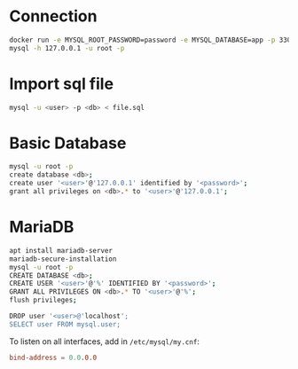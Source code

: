 # Connection

```bash
docker run -e MYSQL_ROOT_PASSWORD=password -e MYSQL_DATABASE=app -p 3306:3306 mysql:latest
mysql -h 127.0.0.1 -u root -p
```
# Import sql file
```bash
mysql -u <user> -p <db> < file.sql
```

#  Basic Database
```bash
mysql -u root -p
create database <db>;
create user '<user>'@'127.0.0.1' identified by '<password>';
grant all privileges on <db>.* to '<user>'@'127.0.0.1';
```

# MariaDB

```bash
apt install mariadb-server
mariadb-secure-installation
mysql -u root -p
CREATE DATABASE <db>;
CREATE USER '<user>'@'%' IDENTIFIED BY '<password>';
GRANT ALL PRIVILEGES ON <db>.* TO '<user>'@'%';
flush privileges;

DROP user '<user>@'localhost';
SELECT user FROM mysql.user;

```

To listen on all interfaces, add in `/etc/mysql/my.cnf`:
```toml
bind-address = 0.0.0.0
```
